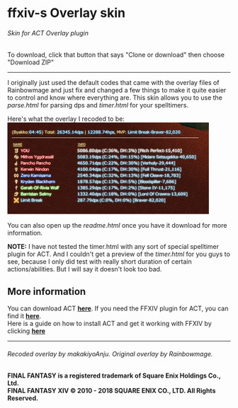 # ffxiv-s Overlay skin
###### Skin for ACT Overlay plugin

To download, click that button that says "Clone or download" then choose "Download ZIP"
_____

I originally just used the default codes that came with the overlay files of Rainbowmage and just fix and changed a few things to make it quite easier to control and know where everything are. This skin allows you to use the _parse.html_ for parsing dps and _timer.html_ for your spelltimers.

Here's what the overlay I recoded to be: <br />
![alt text](https://github.com/makakiyoAnju/ffxiv-s/blob/master/extra/preview_parse.png "Preview")

You can also open up the _readme.html_ once you have it download for more information.

**NOTE:** I have not tested the timer.html with any sort of special spelltimer plugin for ACT. And I couldn't get a preview of the _timer.html_ for you guys to see, because I only did test with really short duration of certain actions/abilities. But I will say it doesn't look too bad.

## More information
You can download ACT **[here](https://advancedcombattracker.com/download.php)**. If you need the FFXIV plugin for ACT, you can find it **[here](https://github.com/ravahn/FFXIV_ACT_Plugin)**. <br />
Here is a guide on how to install ACT and get it working with FFXIV by clicking **[here](https://gist.github.com/TomRichter/e044a3dff5c50024cf514ffb20a201a9)**
______
###### Recoded overlay by makakiyoAnju. Original overlay by Rainbowmage.

**FINAL FANTASY is a registered trademark of Square Enix Holdings Co., Ltd. <br />
FINAL FANTASY XIV © 2010 - 2018 SQUARE ENIX CO., LTD. All Rights Reserved.**
